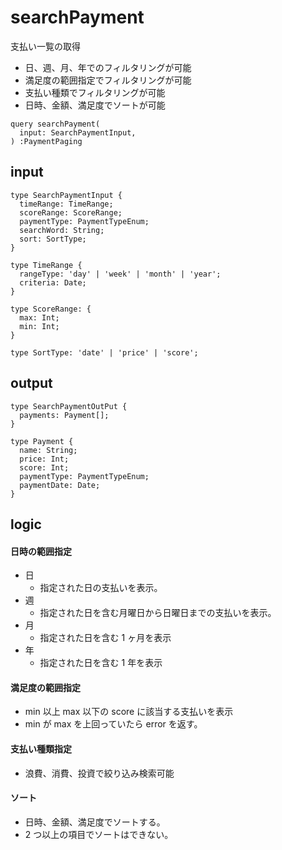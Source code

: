 # searchPayment

支払い一覧の取得<br>

- 日、週、月、年でのフィルタリングが可能
- 満足度の範囲指定でフィルタリングが可能
- 支払い種類でフィルタリングが可能
- 日時、金額、満足度でソートが可能

```gql
query searchPayment(
  input: SearchPaymentInput,
) :PaymentPaging
```

## input

```gql
type SearchPaymentInput {
  timeRange: TimeRange;
  scoreRange: ScoreRange;
  paymentType: PaymentTypeEnum;
  searchWord: String;
  sort: SortType;
}
```

```gql
type TimeRange {
  rangeType: 'day' | 'week' | 'month' | 'year';
  criteria: Date;
}

type ScoreRange: {
  max: Int;
  min: Int;
}

type SortType: 'date' | 'price' | 'score';
```

## output

```gql
type SearchPaymentOutPut {
  payments: Payment[];
}
```

```gql
type Payment {
  name: String;
  price: Int;
  score: Int;
  paymentType: PaymentTypeEnum;
  paymentDate: Date;
}

```

## logic

#### 日時の範囲指定

- 日
  - 指定された日の支払いを表示。
- 週
  - 指定された日を含む月曜日から日曜日までの支払いを表示。
- 月
  - 指定された日を含む 1 ヶ月を表示
- 年
  - 指定された日を含む 1 年を表示

#### 満足度の範囲指定

- min 以上 max 以下の score に該当する支払いを表示
- min が max を上回っていたら error を返す。

#### 支払い種類指定

- 浪費、消費、投資で絞り込み検索可能

#### ソート

- 日時、金額、満足度でソートする。
- 2 つ以上の項目でソートはできない。
